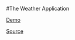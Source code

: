 #The Weather Application

<a href="https://feroxes.github.io/the_weather_app/">Demo</a>

<a href="https://github.com/feroxes/the_weather_app">Source</a> 
